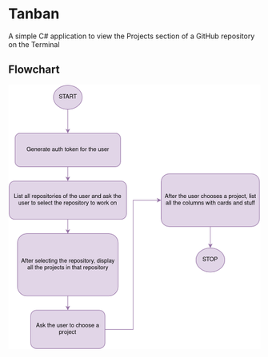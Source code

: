 # Tanban
A simple C# application to view the Projects section of a GitHub repository on the Terminal

## Flowchart

![flowchart](./TANBAN_flowchart.png)
